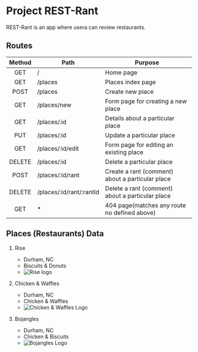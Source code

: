 # Project REST-Rant

REST-Rant is an app where usera can review restaurants.

## Routes
| **Method** | **Path** | **Purpose** |
| :---: | --- | --- |
| GET | / | Home page |
| GET | /places | Places index page |
| POST | /places | Create new place |
| GET | /places/new | Form page for creating a new place |
| GET | /places/:id | Details about a particular place |
| PUT | /places/:id | Update a particular place |
| GET | /places/:id/edit | Form page for editing an existing place |
| DELETE | /places/:id | Delete a particular place |
| POST | /places/:id/rant | Create a rant (comment) about a particular place |
| DELETE | /places/:id/rant/:rantId | Delete a rant (comment) about a particular place |
| GET | * | 404 page(matches any route no defined above) |

## Places (Restaurants) Data

1. Rise
    - Durham, NC
    - Biscuits & Donuts
    - ![Rise logo](https://myoctocat.com/assets/images/base-octocat.svg)

2. Chicken & Waffles
    - Durham, NC
    - Chicken & Waffles
    - ![Chicken & Waffles Logo](https://myoctocat.com/assets/images/base-octocat.svg)

3. Bojangles
    - Durham, NC
    - Chicken & Biscuits
    - ![Bojangles Logo](https://myoctocat.com/assets/images/base-octocat.svg)
